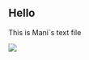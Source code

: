 ## Hello 

This is Mani´s text file 

<img src="https://www.smurf.com/characters-smurfs/smurfette.png">
